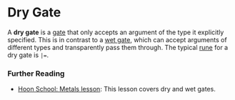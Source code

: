 # Dry Gate

A **dry gate** is a [gate](gate) that only accepts an argument of the type it explicitly specified. This is in contrast to a [wet gate](wet-gate), which can accept arguments of different types and transparently pass them through. The typical [rune](rune) for a dry gate is `|=`.

### Further Reading

- [Hoon School: Metals lesson](../courses/hoon-school/R-metals): This lesson covers dry and wet gates.
